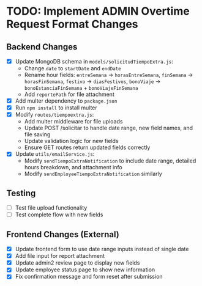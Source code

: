 # TODO: Implement ADMIN Overtime Request Format Changes

## Backend Changes
- [x] Update MongoDB schema in `models/solicitudTiempoExtra.js`:
  - Change `date` to `startDate` and `endDate`
  - Rename hour fields: `entreSemana` -> `horasEntreSemana`, `finSemana` -> `horasFinSemana`, `festivo` -> `diasFestivos`, `bonoViaje` -> `bonoEstanciaFinSemana` + `bonoViajeFinSemana`
  - Add `reportePath` for file attachment
- [x] Add multer dependency to `package.json`
- [x] Run `npm install` to install multer
- [x] Modify `routes/tiempoextra.js`:
  - Add multer middleware for file uploads
  - Update POST /solicitar to handle date range, new field names, and file saving
  - Update validation logic for new fields
  - Ensure GET routes return updated fields correctly
- [x] Update `utils/emailService.js`:
  - Modify `sendTiempoExtraNotification` to include date range, detailed hours breakdown, and attachment info
  - Modify `sendEmployeeTiempoExtraNotification` similarly

## Testing
- [ ] Test file upload functionality
- [ ] Test complete flow with new fields

## Frontend Changes (External)
- [x] Update frontend form to use date range inputs instead of single date
- [x] Add file input for report attachment
- [x] Update admin2 review page to display new fields
- [x] Update employee status page to show new information
- [x] Fix confirmation message and form reset after submission

